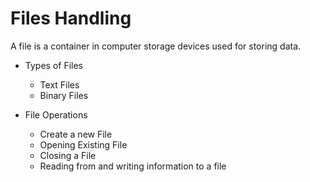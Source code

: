 # Files Handling

A file is a container in computer storage devices used for storing data.

- Types of Files

  - Text Files
  - Binary Files

- File Operations
  - Create a new File
  - Opening Existing File
  - Closing a File
  - Reading from and writing information to a file
